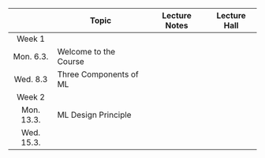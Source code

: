 |           | Topic                 | Lecture Notes | Lecture Hall |
|:---------:|-----------------------|---------------|--------------|
| Week 1    |                       |               |              |
| Mon. 6.3. | Welcome to the Course |               |              |
| Wed. 8.3  | Three Components of ML |               |              |
| Week 2    |                       |               |              |
| Mon. 13.3. | ML Design Principle |               |              |
| Wed. 15.3. |                       |               |              |
